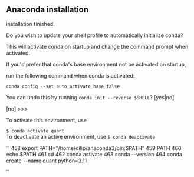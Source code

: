 ## Anaconda installation
installation finished.

Do you wish to update your shell profile to automatically initialize conda?

This will activate conda on startup and change the command prompt when activated.

If you'd prefer that conda's base environment not be activated on startup,

   run the following command when conda is activated:


``
conda config --set auto_activate_base false
``


You can undo this by running `conda init --reverse $SHELL`? [yes|no]

[no] >>> 

To activate this environment, use                                             
``                                                                               
$ conda activate quant                                                    
``
To deactivate an active environment, use
``
$ conda deactivate
``

``
 458  export PATH="/home/dilip/anaconda3/bin:$PATH"
  459  PATH
  460  echo $PATH
  461  cd
  462  conda activate
  463  conda --version
  464  conda create --name quant python=3.11

``
   





